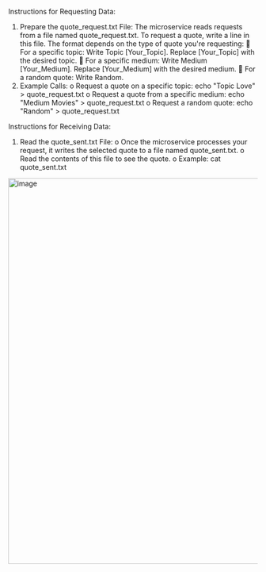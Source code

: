 Instructions for Requesting Data:
1.	Prepare the quote_request.txt File:
      The microservice reads requests from a file named quote_request.txt. To request a quote, write a line in this file. The format depends       on the type of quote you're requesting:
    	        For a specific topic: Write Topic [Your_Topic]. Replace [Your_Topic] with the desired topic.
    	        For a specific medium: Write Medium [Your_Medium]. Replace [Your_Medium] with the desired medium.
    	        For a random quote: Write Random.
2.	Example Calls:
      o	Request a quote on a specific topic: echo "Topic Love" > quote_request.txt
      o	Request a quote from a specific medium: echo "Medium Movies" > quote_request.txt
      o	Request a random quote: echo "Random" > quote_request.txt

Instructions for Receiving Data:
1.	Read the quote_sent.txt File:
      o	Once the microservice processes your request, it writes the selected quote to a file named quote_sent.txt.
      o	Read the contents of this file to see the quote.
      o	Example: cat quote_sent.txt

<img width="778" alt="image" src="https://github.com/mumenr-glitch/app_note/assets/98732876/fed51c2b-cf05-4537-b78d-24a50b4a6d4b">
